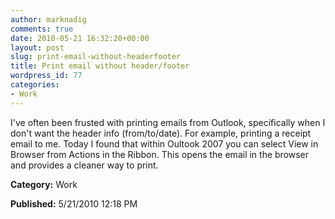 ```yaml
---
author: marknadig
comments: true
date: 2010-05-21 16:32:20+00:00
layout: post
slug: print-email-without-headerfooter
title: Print email without header/footer
wordpress_id: 77
categories:
- Work
---
```


I've often been frusted with printing emails from Outlook, specifically when I don't want the header info (from/to/date). For example, printing a receipt email to me. Today I found that within Oultook 2007 you can select View in Browser from Actions in the Ribbon. This opens the email in the browser and provides a cleaner way to print.

**Category:** Work

**Published:** 5/21/2010 12:18 PM


